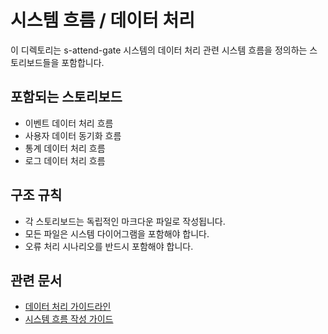 # 시스템 흐름 / 데이터 처리

이 디렉토리는 s-attend-gate 시스템의 데이터 처리 관련 시스템 흐름을 정의하는 스토리보드들을 포함합니다.

## 포함되는 스토리보드

- 이벤트 데이터 처리 흐름
- 사용자 데이터 동기화 흐름
- 통계 데이터 처리 흐름
- 로그 데이터 처리 흐름

## 구조 규칙

- 각 스토리보드는 독립적인 마크다운 파일로 작성됩니다.
- 모든 파일은 시스템 다이어그램을 포함해야 합니다.
- 오류 처리 시나리오를 반드시 포함해야 합니다.

## 관련 문서

- [데이터 처리 가이드라인](/docs/guidelines/data-processing.md)
- [시스템 흐름 작성 가이드](/docs/guidelines/system-flows.md)

